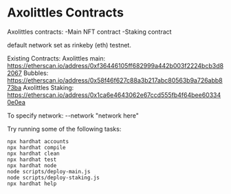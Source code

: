 # Axolittles Contracts

Axolittles contracts:
-Main NFT contract
-Staking contract

default network set as rinkeby (eth) testnet.

Existing Contracts:
Axolittles main:
https://etherscan.io/address/0xf36446105ff682999a442b003f2224bcb3d82067
Bubbles:
https://etherscan.io/address/0x58f46f627c88a3b217abc80563b9a726abb873ba
Axolittles Staking:
https://etherscan.io/address/0x1ca6e4643062e67ccd555fb4f64bee603340e0ea




To specify network: --network "network here"

Try running some of the following tasks:

```shell
npx hardhat accounts
npx hardhat compile
npx hardhat clean
npx hardhat test
npx hardhat node
node scripts/deploy-main.js
node scripts/deploy-staking.js
npx hardhat help
```
